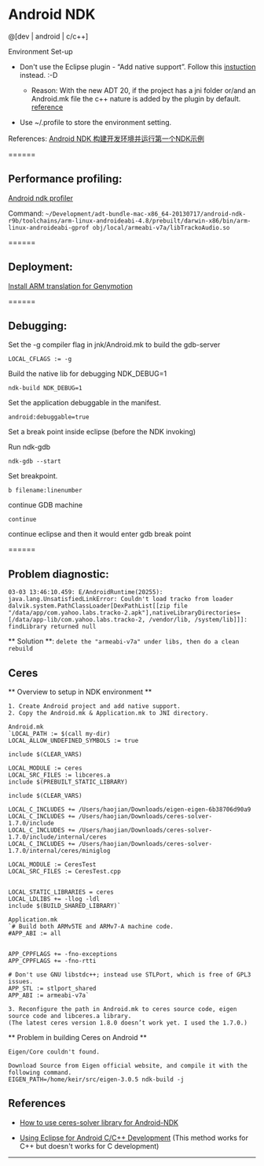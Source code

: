 Android NDK 
==============

@[dev | android | c/c++]

Environment Set-up

- Don't use the Eclipse plugin - “Add native support”. Follow this [instuction](http://www.ntu.edu.sg/home/ehchua/programming/android/Android_NDK.html) instead. :-D 
    - Reason: With the new ADT 20, if the project has a jni folder or/and an Android.mk file the c++ nature is added by the plugin by default. [reference](http://stackoverflow.com/questions/11504258/how-to-remove-native-support-from-an-android-project-in-eclipse-because-eclipse)

- Use ~/.profile to store the environment setting.

References: [Android NDK 构建开发环境并运行第一个NDK示例](http://blog.csdn.net/ljxfblog/article/details/15808377)




======

## Performance profiling:


[Android ndk profiler](https://code.google.com/p/android-ndk-profiler/wiki/Usage)

Command: 
``` ~/Development/adt-bundle-mac-x86_64-20130717/android-ndk-r9b/toolchains/arm-linux-androideabi-4.8/prebuilt/darwin-x86/bin/arm-linux-androideabi-gprof obj/local/armeabi-v7a/libTrackoAudio.so ```


======

## Deployment:

[Install ARM translation for Genymotion](http://forum.xda-developers.com/showthread.php?t=2528952)

======

## Debugging:

Set the -g compiler flag in jnk/Android.mk to build the gdb-server

`LOCAL_CFLAGS := -g`

Build the native lib for debugging NDK_DEBUG=1

`ndk-build NDK_DEBUG=1`

Set the application debuggable in the manifest.

`android:debuggable=true`

Set a break point inside eclipse (before the NDK invoking)

Run ndk-gdb

`ndk-gdb --start`

Set breakpoint.

`b filename:linenumber`

continue GDB machine

`continue`

continue eclipse and then it would enter gdb break point


======

## Problem diagnostic:

```
03-03 13:46:10.459: E/AndroidRuntime(20255): java.lang.UnsatisfiedLinkError: Couldn't load tracko from loader dalvik.system.PathClassLoader[DexPathList[[zip file "/data/app/com.yahoo.labs.tracko-2.apk"],nativeLibraryDirectories=[/data/app-lib/com.yahoo.labs.tracko-2, /vendor/lib, /system/lib]]]: findLibrary returned null  
```
** Solution **: `delete the "armeabi-v7a" under libs, then do a clean rebuild`

## Ceres 

** Overview to setup in NDK environment **

```
1. Create Android project and add native support.
2. Copy the Android.mk & Application.mk to JNI directory.

Android.mk
`LOCAL_PATH := $(call my-dir)
LOCAL_ALLOW_UNDEFINED_SYMBOLS := true

include $(CLEAR_VARS)

LOCAL_MODULE := ceres
LOCAL_SRC_FILES := libceres.a
include $(PREBUILT_STATIC_LIBRARY)

include $(CLEAR_VARS)

LOCAL_C_INCLUDES += /Users/haojian/Downloads/eigen-eigen-6b38706d90a9
LOCAL_C_INCLUDES += /Users/haojian/Downloads/ceres-solver-1.7.0/include
LOCAL_C_INCLUDES += /Users/haojian/Downloads/ceres-solver-1.7.0/include/internal/ceres
LOCAL_C_INCLUDES += /Users/haojian/Downloads/ceres-solver-1.7.0/internal/ceres/miniglog

LOCAL_MODULE := CeresTest
LOCAL_SRC_FILES := CeresTest.cpp


LOCAL_STATIC_LIBRARIES = ceres
LOCAL_LDLIBS += -llog -ldl
include $(BUILD_SHARED_LIBRARY)`

Application.mk
`# Build both ARMv5TE and ARMv7-A machine code.
#APP_ABI := all


APP_CPPFLAGS += -fno-exceptions
APP_CPPFLAGS += -fno-rtti

# Don't use GNU libstdc++; instead use STLPort, which is free of GPL3 issues.
APP_STL := stlport_shared
APP_ABI := armeabi-v7a`

3. Reconfigure the path in Android.mk to ceres source code, eigen source code and libceres.a library.
(The latest ceres version 1.8.0 doesn’t work yet. I used the 1.7.0.)
```

** Problem in building Ceres on Android **

`Eigen/Core couldn't found.` 

```
Download Source from Eigen official website, and compile it with the following command.
EIGEN_PATH=/home/keir/src/eigen-3.0.5 ndk-build -j
```



## References

- [How to use ceres-solver library for Android-NDK](http://tech.sandyeggi.com/2013/10/using-ceres-solver-in-android-ndk.html)

- [Using Eclipse for Android C/C++ Development](http://mhandroid.wordpress.com/2011/01/23/using-eclipse-for-android-cc-development/)
(This method works for C++ but doesn't works for C development)

- - -



